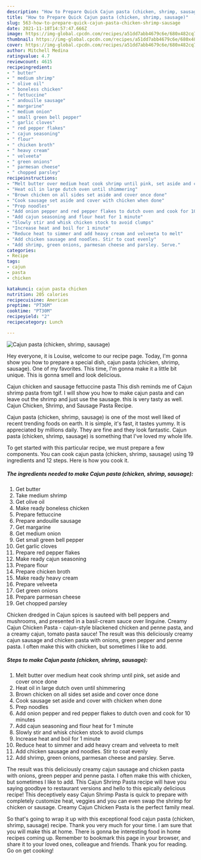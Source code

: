 ```yaml
---
description: "How to Prepare Quick Cajun pasta (chicken, shrimp, sausage)"
title: "How to Prepare Quick Cajun pasta (chicken, shrimp, sausage)"
slug: 563-how-to-prepare-quick-cajun-pasta-chicken-shrimp-sausage
date: 2021-11-18T14:57:47.666Z
image: https://img-global.cpcdn.com/recipes/a51dd7abb4679c6e/680x482cq70/cajun-pasta-chicken-shrimp-sausage-recipe-main-photo.jpg
thumbnail: https://img-global.cpcdn.com/recipes/a51dd7abb4679c6e/680x482cq70/cajun-pasta-chicken-shrimp-sausage-recipe-main-photo.jpg
cover: https://img-global.cpcdn.com/recipes/a51dd7abb4679c6e/680x482cq70/cajun-pasta-chicken-shrimp-sausage-recipe-main-photo.jpg
author: Mitchell Medina
ratingvalue: 4.7
reviewcount: 4615
recipeingredient:
- " butter"
- " medium shrimp"
- " olive oil"
- " boneless chicken"
- " fettuccine"
- " andouille sausage"
- " margarine"
- " medium onion"
- " small green bell pepper"
- " garlic cloves"
- " red pepper flakes"
- " cajun seasoning"
- " flour"
- " chicken broth"
- " heavy cream"
- " velveeta"
- " green onions"
- " parmesan cheese"
- " chopped parsley"
recipeinstructions:
- "Melt butter over medium heat cook shrimp until pink, set aside and cover once done"
- "Heat oil in large dutch oven until shimmering"
- "Brown chicken on all sides set aside and cover once done"
- "Cook sausage set aside and cover with chicken when done"
- "Prep noodles"
- "Add onion pepper and red pepper flakes to dutch oven and cook for 10 minutes"
- "Add cajun seasoning and flour heat for 1 minute"
- "Slowly stir and whisk chicken stock to avoid clumps"
- "Increase heat and boil for 1 minute"
- "Reduce heat to simmer and add heavy cream and velveeta to melt"
- "Add chicken sausage and noodles. Stir to coat evenly"
- "Add shrimp, green onions, parmesan cheese and parsley. Serve."
categories:
- Recipe
tags:
- cajun
- pasta
- chicken

katakunci: cajun pasta chicken 
nutrition: 205 calories
recipecuisine: American
preptime: "PT36M"
cooktime: "PT30M"
recipeyield: "2"
recipecategory: Lunch

---
```



![Cajun pasta (chicken, shrimp, sausage)](https://img-global.cpcdn.com/recipes/a51dd7abb4679c6e/680x482cq70/cajun-pasta-chicken-shrimp-sausage-recipe-main-photo.jpg)

Hey everyone, it is Louise, welcome to our recipe page. Today, I'm gonna show you how to prepare a special dish, cajun pasta (chicken, shrimp, sausage). One of my favorites. This time, I'm gonna make it a little bit unique. This is gonna smell and look delicious.

Cajun chicken and sausage fettuccine pasta This dish reminds me of Cajun shrimp pasta from tgif. I will show you how to make cajun pasta and can leave out the shrimp and just use the sausage. this is very tasty as well. Cajun Chicken, Shrimp, and Sausage Pasta Recipe.

Cajun pasta (chicken, shrimp, sausage) is one of the most well liked of recent trending foods on earth. It is simple, it's fast, it tastes yummy. It is appreciated by millions daily. They are fine and they look fantastic. Cajun pasta (chicken, shrimp, sausage) is something that I've loved my whole life.


To get started with this particular recipe, we must prepare a few components. You can cook cajun pasta (chicken, shrimp, sausage) using 19 ingredients and 12 steps. Here is how you cook it.

<!--inarticleads1-->

##### The ingredients needed to make Cajun pasta (chicken, shrimp, sausage):

1. Get  butter
1. Take  medium shrimp
1. Get  olive oil
1. Make ready  boneless chicken
1. Prepare  fettuccine
1. Prepare  andouille sausage
1. Get  margarine
1. Get  medium onion
1. Get  small green bell pepper
1. Get  garlic cloves
1. Prepare  red pepper flakes
1. Make ready  cajun seasoning
1. Prepare  flour
1. Prepare  chicken broth
1. Make ready  heavy cream
1. Prepare  velveeta
1. Get  green onions
1. Prepare  parmesan cheese
1. Get  chopped parsley


Chicken dredged in Cajun spices is sauteed with bell peppers and mushrooms, and presented in a basil-cream sauce over linguine. Creamy Cajun Chicken Pasta - cajun-style blackened chicken and penne pasta, and a creamy cajun, tomato pasta sauce! The result was this deliciously creamy cajun sausage and chicken pasta with onions, green pepper and penne pasta. I often make this with chicken, but sometimes I like to add. 

<!--inarticleads2-->

##### Steps to make Cajun pasta (chicken, shrimp, sausage):

1. Melt butter over medium heat cook shrimp until pink, set aside and cover once done
1. Heat oil in large dutch oven until shimmering
1. Brown chicken on all sides set aside and cover once done
1. Cook sausage set aside and cover with chicken when done
1. Prep noodles
1. Add onion pepper and red pepper flakes to dutch oven and cook for 10 minutes
1. Add cajun seasoning and flour heat for 1 minute
1. Slowly stir and whisk chicken stock to avoid clumps
1. Increase heat and boil for 1 minute
1. Reduce heat to simmer and add heavy cream and velveeta to melt
1. Add chicken sausage and noodles. Stir to coat evenly
1. Add shrimp, green onions, parmesan cheese and parsley. Serve.


The result was this deliciously creamy cajun sausage and chicken pasta with onions, green pepper and penne pasta. I often make this with chicken, but sometimes I like to add. This Cajun Shrimp Pasta recipe will have you saying goodbye to restaurant versions and hello to this epically delicious recipe! This deceptively easy Cajun Shrimp Pasta is quick to prepare with completely customize heat, veggies and you can even swap the shrimp for chicken or sausage. Creamy Cajun Chicken Pasta is the perfect family meal. 

So that's going to wrap it up with this exceptional food cajun pasta (chicken, shrimp, sausage) recipe. Thank you very much for your time. I am sure that you will make this at home. There is gonna be interesting food in home recipes coming up. Remember to bookmark this page in your browser, and share it to your loved ones, colleague and friends. Thank you for reading. Go on get cooking!
